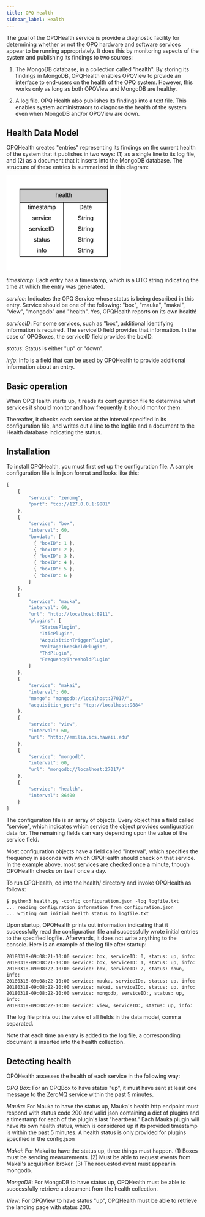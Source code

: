 ```yaml
---
title: OPQ Health
sidebar_label: Health
---
```


The goal of the OPQHealth service is provide a diagnostic facility for determining whether or not the OPQ hardware and software services appear to be running appropriately.  It does this by monitoring aspects of the system and publishing its findings to two sources:

  1. The MongoDB database, in a collection called "health".  By storing its findings in MongoDB, OPQHealth enables OPQView to provide an interface to end-users on the health of the OPQ system. However, this works only as long as both OPQView and MongoDB are healthy.

  2. A log file. OPQ Health also publishes its findings into a text file. This enables system administrators to diagnose the health of the system even when MongoDB and/or OPQView are down.

## Health Data Model

OPQHealth creates "entries" representing its findings on the current health of the system that it publishes in two ways: (1) as a single line to its log file, and (2) as a document that it inserts into the MongoDB database. The structure of these entries is summarized in this diagram:

<img src="/docs/assets/health/health.png" width="300px">

*timestamp*:  Each entry has a timestamp, which is a UTC string indicating the time at which the entry was generated.

*service*:  Indicates the OPQ Service whose status is being described in this entry.  Service should be one of the following: "box", "mauka", "makai", "view", "mongodb" and "health".  Yes, OPQHealth reports on its own health!

*serviceID*:  For some services, such as "box", additional identifying information is required.  The serviceID field provides that information. In the case of OPQBoxes, the serviceID field provides the boxID.

*status*:  Status is either "up" or "down".

*info*: Info is a field that can be used by OPQHealth to provide additional information about an entry.

## Basic operation

When OPQHealth starts up, it reads its configuration file to determine what services it should monitor and how frequently it should monitor them.  

Thereafter, it checks each service at the interval specified in its configuration file, and writes out a line to the logfile and a document to the Health database indicating the status.  


## Installation

To install OPQHealth, you must first set up the configuration file.  A sample configuration file is in json format and looks like this:

```js
[
    {
        "service": "zeromq",
        "port": "tcp://127.0.0.1:9881"
    },
    {
        "service": "box",
        "interval": 60,
        "boxdata": [
          { "boxID": 1 },
          { "boxID": 2 },
          { "boxID": 3 },
          { "boxID": 4 },
          { "boxID": 5 },
          { "boxID": 6 }
        ]
    },
    {
        "service": "mauka",
        "interval": 60,
        "url": "http://localhost:8911",
        "plugins": [
            "StatusPlugin",
            "IticPlugin",
            "AcquisitionTriggerPlugin",
            "VoltageThresholdPlugin",
            "ThdPlugin",
            "FrequencyThresholdPlugin"
        ]
    },
    {
        "service": "makai",
        "interval": 60,
        "mongo": "mongodb://localhost:27017/",
        "acquisition_port": "tcp://localhost:9884"
    },
    {
        "service": "view",
        "interval": 60,
        "url": "http://emilia.ics.hawaii.edu"
    },
    {
        "service": "mongodb",
        "interval": 60,
        "url": "mongodb://localhost:27017/"
    },
    {
        "service": "health",
        "interval": 86400
    }
]
```

The configuration file is an array of objects.  Every object has a field called "service", which indicates which service the object provides configuration data for.  The remaining fields can vary depending upon the value of the service field.

Most configuration objects have a field called "interval", which specifies the frequency in seconds with which OPQHealth should check on that service. In the example above, most services are checked once a minute, though OPQHealth checks on itself once a day.

To run OPQHealth, cd into the health/ directory and invoke OPQHealth as follows:

```
$ python3 health.py -config configuration.json -log logfile.txt
... reading configuration information from configuration.json
... writing out initial health status to logfile.txt
```

Upon startup, OPQHealth prints out information indicating that it successfully read the configuration file and successfully wrote initial entries to the specified logfile. Afterwards, it does not write anything to the console. Here is an example of the log file after startup:

```
20180318-09:08:21-10:00 service: box, serviceID: 0, status: up, info:
20180318-09:08:21-10:00 service: box, serviceID: 1, status: up, info:   
20180318-09:08:22-10:00 service: box, serviceID: 2, status: down, info:   
20180318-09:08:22-10:00 service: mauka, serviceID:, status: up, info:   
20180318-09:08:22-10:00 service: makai, serviceID:, status: up, info:   
20180318-09:08:22-10:00 service: mongodb, serviceID:, status: up, info:   
20180318-09:08:22-10:00 service: view, serviceID:, status: up, info:   
```

The log file prints out the value of all fields in the data model, comma separated. 

Note that each time an entry is added to the log file, a corresponding document is inserted into the health collection.

## Detecting health

OPQHealth assesses the health of each service in the following way:

*OPQ Box*:  For an OPQBox to have status "up", it must have sent at least one message to the ZeroMQ service within the past 5 minutes.

*Mauka*: For Mauka to have the status up, Mauka's health http endpoint must respond with status code 200 and valid json containing a dict of plugins and a timestamp for each of the plugin's last "heartbeat." Each Mauka plugin will have its own health status, which is considered up if its provided timestamp is within the past 5 minutes. A health status is only provided for plugins specified in the config.json

*Makai*: For Makai to have the status up, three things must happen. (1) Boxes must be sending measurements. (2) Must be able to request events from Makai's acquisition broker. (3) The requested event must appear in mongodb.

*MongoDB*: For MongoDB to have status up, OPQHealth must be able to successfully retrieve a document from the health collection.

*View*: For OPQView to have status "up", OPQHealth must be able to retrieve the landing page with status 200.
